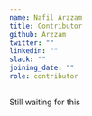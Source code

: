 ```yaml
---
name: Nafil Arzzam
title: Contributor
github: Arzzam
twitter: ""
linkedin: ""
slack: ""
joining_date: ""
role: contributor
---
```


Still waiting for this
